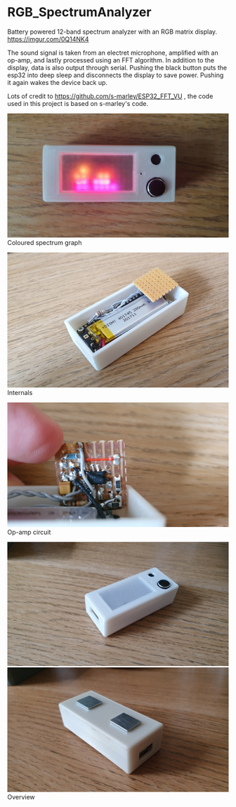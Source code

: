 # RGB_SpectrumAnalyzer
Battery powered 12-band spectrum analyzer with an RGB matrix display. https://imgur.com/0Q14NK4

The sound signal is taken from an electret microphone, amplified with an op-amp, and lastly processed using an FFT algorithm.
In addition to the display, data is also output through serial. Pushing the black button puts the esp32 into deep sleep and disconnects the display to save power. Pushing it again wakes the device back up.

Lots of credit to https://github.com/s-marley/ESP32_FFT_VU , the code used in this project is based on s-marley's code.

![Spectrum graph](https://github.com/AlexwithanH/RGB_SpectrumAnalyzer/blob/main/Images/20220608_155732.jpg)
Coloured spectrum graph

![device internals](https://github.com/AlexwithanH/RGB_SpectrumAnalyzer/blob/main/Images/20220606_173924.jpg)
Internals

![op-amp circuit](https://github.com/AlexwithanH/RGB_SpectrumAnalyzer/blob/main/Images/20220606_174016.jpg)
Op-amp circuit

![overview](https://github.com/AlexwithanH/RGB_SpectrumAnalyzer/blob/main/Images/20220608_155545.jpg)
![overview](https://github.com/AlexwithanH/RGB_SpectrumAnalyzer/blob/main/Images/20220608_155618.jpg)
Overview
